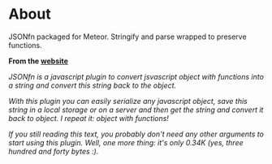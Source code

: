 About
=====

JSONfn packaged for Meteor. Stringify and parse wrapped to preserve functions.

__From the [website](http://www.eslinstructor.net/jsonfn/)__

_JSONfn is a javascript plugin to convert jsvascript object with functions into a string and convert this string back to the object._

_With this plugin you can easily serialize any javascript object, save this string in a local storage or on a server and then get the string and convert it back to object. I repeat it: object with functions!_

_If you still reading this text, you probably don't need any other arguments to start using this plugin. Well, one more thing: it's only 0.34K (yes, three hundred and forty bytes :)._
